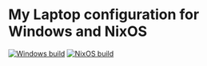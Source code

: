 # My Laptop configuration for Windows and NixOS

[![Windows build](https://badges.herokuapp.com/travis/juliosueiras/laptop_dotfiles?env=SYSTEM=Windows&label=Windows%20Build)](https://travis-ci.org/juliosueiras/laptop_dotfiles)
[![NixOS build](https://badges.herokuapp.com/travis/juliosueiras/laptop_dotfiles?env=SYSTEM=NixOS&label=NixOS%20Build)](https://travis-ci.org/juliosueiras/laptop_dotfiles)
